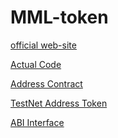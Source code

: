 # MML-token

[official web-site](http://mmtoken.io)

[Actual Code](https://github.com/PillarDevelopment/MMT_token-GIT/blob/master/MMT_token_final.sol)

[Address Contract](https://etherscan.io/address/0x9a951417092aa2772537de36b07c3542dcc06e25)

[TestNet Address Token]()

[ABI Interface](https://github.com/PillarDevelopment/MMT_token-GIT/blob/master/ABI)